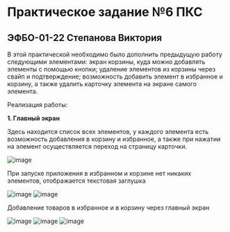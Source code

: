 # Практическое задание №6 ПКС
## ЭФБО-01-22 Степанова Виктория

В этой практической необходимо было дополнить предыдущую работу следующими элементами: экран корзины, куда можно добавлять элементы с помощью кнопки; удаление элементов из корзины через свайп и подтверждение; возможность добавить элемент в избранное и корзину, а также удалить карточку элемента на экране самого элемента.

Реализация работы:

**1. Главный экран**

Здесь находится список всех элементов, у каждого элемента есть возможность добавления в корзину и избранное, а также при нажатии на элемент осуществляется переход на страницу карточки. 

![image](https://github.com/user-attachments/assets/7ca4af26-aa06-4fa6-8c03-364b9cc4db8e)

При запуске приложения в избранном и корзине нет никаких элементов, отображается текстовая заглушка

![image](https://github.com/user-attachments/assets/227bfb96-8ff2-408f-9395-325632106ab4)
![image](https://github.com/user-attachments/assets/271e731f-826f-4983-aa0c-8aa3b1bbbaab)

Добавление товаров в избранное и в корзину через главный экран

![image](https://github.com/user-attachments/assets/97e9bacf-d09c-40e5-8d49-00b2a53c39e8)
![image](https://github.com/user-attachments/assets/9661fc24-2eaa-4e9c-960c-b485871bff51)
![image](https://github.com/user-attachments/assets/368d484b-b4ea-4c82-b8e3-eacbc9680766)





